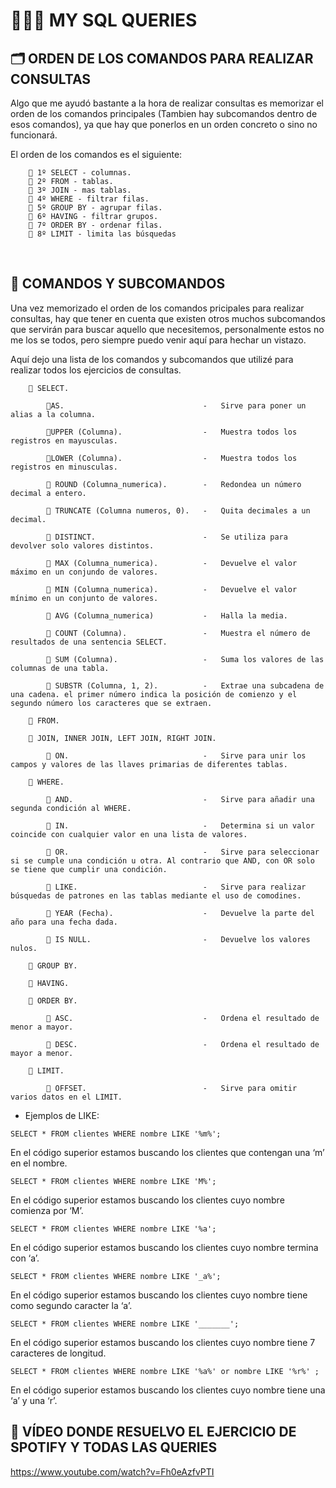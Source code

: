 # 🧑🏻‍💻 MY SQL QUERIES

## 🗂 ORDEN DE LOS COMANDOS PARA REALIZAR CONSULTAS

Algo que me ayudó bastante a la hora de realizar consultas es memorizar el orden de los comandos principales (Tambien hay subcomandos dentro de esos comandos), ya que hay que ponerlos en un orden concreto o sino no funcionará. 

El orden de los comandos es el siguiente:

```
    🔹 1º SELECT - columnas.
    🔹 2º FROM - tablas.
    🔹 3º JOIN - mas tablas.
    🔹 4º WHERE - filtrar filas.
    🔹 5º GROUP BY - agrupar filas.
    🔹 6º HAVING - filtrar grupos.
    🔹 7º ORDER BY - ordenar filas.
    🔹 8º LIMIT - limita las búsquedas
```
<br>

## 📌 COMANDOS Y SUBCOMANDOS

Una vez memorizado el orden de los comandos pricipales para realizar consultas, hay que tener en cuenta que existen otros muchos subcomandos que servirán para buscar aquello que necesitemos, personalmente estos no me los se todos, pero siempre puedo venir aquí para hechar un vistazo.

Aquí dejo una lista de los comandos y subcomandos que utilizé para realizar todos los ejercicios de consultas.

```
    🔹 SELECT.

        🔸AS.                               -   Sirve para poner un alias a la columna.

        🔸UPPER (Columna).                  -   Muestra todos los registros en mayusculas.

        🔸LOWER (Columna).                  -   Muestra todos los registros en minusculas.

        🔸 ROUND (Columna_numerica).        -   Redondea un número decimal a entero.

        🔸 TRUNCATE (Columna numeros, 0).   -   Quita decimales a un decimal.

        🔸 DISTINCT.                        -   Se utiliza para devolver solo valores distintos.

        🔸 MAX (Columna_numerica).          -   Devuelve el valor máximo en un conjundo de valores.

        🔸 MIN (Columna_numerica).          -   Devuelve el valor mínimo en un conjunto de valores.

        🔸 AVG (Columna_numerica)           -   Halla la media.

        🔸 COUNT (Columna).                 -   Muestra el número de resultados de una sentencia SELECT.

        🔸 SUM (Columna).                   -   Suma los valores de las columnas de una tabla.

        🔸 SUBSTR (Columna, 1, 2).          -   Extrae una subcadena de una cadena. el primer número indica la posición de comienzo y el segundo número los caracteres que se extraen.

    🔹 FROM.
    
    🔹 JOIN, INNER JOIN, LEFT JOIN, RIGHT JOIN.

        🔸 ON.                              -   Sirve para unir los campos y valores de las llaves primarias de diferentes tablas.

    🔹 WHERE.

        🔸 AND.                             -   Sirve para añadir una segunda condición al WHERE.

        🔸 IN.                              -   Determina si un valor coincide con cualquier valor en una lista de valores.

        🔸 OR.                              -   Sirve para seleccionar si se cumple una condición u otra. Al contrario que AND, con OR solo se tiene que cumplir una condición.

        🔸 LIKE.                            -   Sirve para realizar búsquedas de patrones en las tablas mediante el uso de comodines.

        🔸 YEAR (Fecha).                    -   Devuelve la parte del año para una fecha dada.

        🔸 IS NULL.                         -   Devuelve los valores nulos.

    🔹 GROUP BY.

    🔹 HAVING.

    🔹 ORDER BY.

        🔸 ASC.                             -   Ordena el resultado de menor a mayor.

        🔸 DESC.                            -   Ordena el resultado de mayor a menor.

    🔹 LIMIT.

        🔸 OFFSET.                          -   Sirve para omitir varios datos en el LIMIT. 
```


- Ejemplos de LIKE:

```
SELECT * FROM clientes WHERE nombre LIKE '%m%';
```
En el código superior estamos buscando los clientes que contengan una ‘m’ en el nombre.

```
SELECT * FROM clientes WHERE nombre LIKE 'M%';
```
En el código superior estamos buscando los clientes cuyo nombre comienza por ‘M’.

```
SELECT * FROM clientes WHERE nombre LIKE '%a';
```
En el código superior estamos buscando los clientes cuyo nombre termina con ‘a’.

```
SELECT * FROM clientes WHERE nombre LIKE '_a%';
```
En el código superior estamos buscando los clientes cuyo nombre tiene como segundo caracter la ‘a’.

```
SELECT * FROM clientes WHERE nombre LIKE '_______';
```
En el código superior estamos buscando los clientes cuyo nombre tiene 7 caracteres de longitud.

```
SELECT * FROM clientes WHERE nombre LIKE '%a%' or nombre LIKE '%r%' ;
```
En el código superior estamos buscando los clientes cuyo nombre tiene una ‘a’ y una ‘r’.
<br>

## 🎥 VÍDEO DONDE RESUELVO EL EJERCICIO DE SPOTIFY Y TODAS LAS QUERIES

https://www.youtube.com/watch?v=Fh0eAzfvPTI